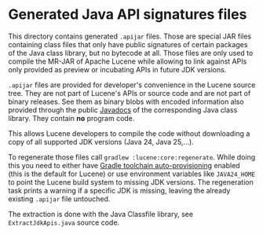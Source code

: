 <!--
    Licensed to the Apache Software Foundation (ASF) under one or more
    contributor license agreements.  See the NOTICE file distributed with
    this work for additional information regarding copyright ownership.
    The ASF licenses this file to You under the Apache License, Version 2.0
    the "License"); you may not use this file except in compliance with
    the License.  You may obtain a copy of the License at

        http://www.apache.org/licenses/LICENSE-2.0

    Unless required by applicable law or agreed to in writing, software
    distributed under the License is distributed on an "AS IS" BASIS,
    WITHOUT WARRANTIES OR CONDITIONS OF ANY KIND, either express or implied.
    See the License for the specific language governing permissions and
    limitations under the License.
-->

# Generated Java API signatures files

This directory contains generated `.apijar` files. Those are special JAR files containing
class files that only have public signatures of certain packages of the Java class
library, but no bytecode at all. Those files are only used to compile the MR-JAR of Apache
Lucene while allowing to link against APIs only provided as preview or incubating APIs in
future JDK versions.

`.apijar` files are provided for developer's convenience in the Lucene source tree.
They are not part of Lucene's APIs or source code and are not part of binary releases.
See them as binary blobs with encoded information also provided through the public
[Javadocs](https://docs.oracle.com/en/java/javase/) of the corresponding Java
class library. They contain **no** program code.

This allows Lucene developers to compile the code without downloading a copy of all
supported JDK versions (Java 24, Java 25,...).

To regenerate those files call `gradlew :lucene:core:regenerate`. While doing this
you need to either have
[Gradle toolchain auto-provisioning](https://docs.gradle.org/current/userguide/toolchains.html#sec:provisioning)
enabled (this is the default for Lucene) or use environment variables like `JAVA24_HOME`
to point the Lucene build system to missing JDK versions. The regeneration task prints
a warning if a specific JDK is missing, leaving the already existing `.apijar` file
untouched.

The extraction is done with the Java Classfile library, see `ExtractJdkApis.java` source code.
